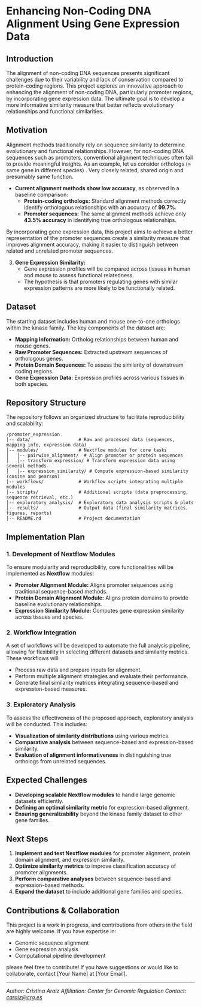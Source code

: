 # Enhancing Non-Coding DNA Alignment Using Gene Expression Data

## Introduction

The alignment of non-coding DNA sequences presents significant challenges due to their variability and lack of conservation compared to protein-coding regions. This project explores an innovative approach to enhancing the alignment of non-coding DNA, particularly promoter regions, by incorporating gene expression data. The ultimate goal is to develop a more informative similarity measure that better reflects evolutionary relationships and functional similarities.

## Motivation

Alignment methods traditionally rely on sequence similarity to determine evolutionary and functional relationships. However, for non-coding DNA sequences such as promoters, conventional alignment techniques often fail to provide meaningful insights. As an example, let us consider orthologs (= same gene in different species) . 
Very closely related, shared origin and presumably same function.

- **Current alignment methods show low accuracy**, as observed in a baseline comparison:
  - **Protein-coding orthologs:** Standard alignment methods correctly identify orthologous relationships with an accuracy of **99.7%**.
  - **Promoter sequences:** The same alignment methods achieve only **43.5% accuracy** in identifying true orthologous relationships.

By incorporating gene expression data, this project aims to achieve a better representation of the promoter sequences create a similarity measure that improves alignment accuracy, making it easier to distinguish between related and unrelated promoter sequences.




3. **Gene Expression Similarity:**
   - Gene expression profiles will be compared across tissues in human and mouse to assess functional relatedness.
   - The hypothesis is that promoters regulating genes with similar expression patterns are more likely to be functionally related.

## Dataset

The starting dataset includes human and mouse one-to-one orthologs within the kinase family. The key components of the dataset are:
- **Mapping Information:** Ortholog relationships between human and mouse genes.
- **Raw Promoter Sequences:** Extracted upstream sequences of orthologous genes.
- **Protein Domain Sequences:** To assess the similarity of downstream coding regions.
- **Gene Expression Data:** Expression profiles across various tissues in both species.

## Repository Structure

The repository follows an organized structure to facilitate reproducibility and scalability:
```
/promoter_expression
│-- data/                  # Raw and processed data (sequences, mapping info, expression data)
│-- modules/               # Nextflow modules for core tasks
│   │-- pairwise_alignment/  # Align promoter or protein sequences
│   │-- transform_expression/ # Transform expression data using several methods 
│   │-- expression_similarity/ # Compute expression-based similarity (cosine and pearson)
│-- workflows/             # Workflow scripts integrating multiple modules
│-- scripts/               # Additional scripts (data preprocessing, sequence retrieval, etc.)
│-- exploratory_analysis/  # Exploratory data analysis scripts & plots
│-- results/               # Output data (final similarity matrices, figures, reports)
│-- README.rd              # Project documentation
```


## Implementation Plan

### 1. Development of Nextflow Modules
To ensure modularity and reproducibility, core functionalities will be implemented as **Nextflow** modules:
- **Promoter Alignment Module:** Aligns promoter sequences using traditional sequence-based methods.
- **Protein Domain Alignment Module:** Aligns protein domains to provide baseline evolutionary relationships.
- **Expression Similarity Module:** Computes gene expression similarity across tissues and species.

### 2. Workflow Integration
A set of workflows will be developed to automate the full analysis pipeline, allowing for flexibility in selecting different datasets and similarity metrics. These workflows will:
- Process raw data and prepare inputs for alignment.
- Perform multiple alignment strategies and evaluate their performance.
- Generate final similarity matrices integrating sequence-based and expression-based measures.

### 3. Exploratory Analysis
To assess the effectiveness of the proposed approach, exploratory analysis will be conducted. This includes:
- **Visualization of similarity distributions** using various metrics.
- **Comparative analysis** between sequence-based and expression-based similarity.
- **Evaluation of alignment informativeness** in distinguishing true orthologs from unrelated sequences.

## Expected Challenges

- **Developing scalable Nextflow modules** to handle large genomic datasets efficiently.
- **Defining an optimal similarity metric** for expression-based alignment.
- **Ensuring generalizability** beyond the kinase family dataset to other gene families.

## Next Steps

1. **Implement and test Nextflow modules** for promoter alignment, protein domain alignment, and expression similarity.
2. **Optimize similarity metrics** to improve classification accuracy of promoter alignments.
3. **Perform comparative analyses** between sequence-based and expression-based methods.
4. **Expand the dataset** to include additional gene families and species.

## Contributions & Collaboration

This project is a work in progress, and contributions from others in the field are highly welcome. If you have expertise in:
- Genomic sequence alignment
- Gene expression analysis
- Computational pipeline development

please feel free to contribute! If you have suggestions or would like to collaborate, contact [Your Name] at [Your Email].

---
*Author: Cristina Araiz*
*Affiliation: Center for Genomic Regulation*
*Contact: caraiz@crg.es*

